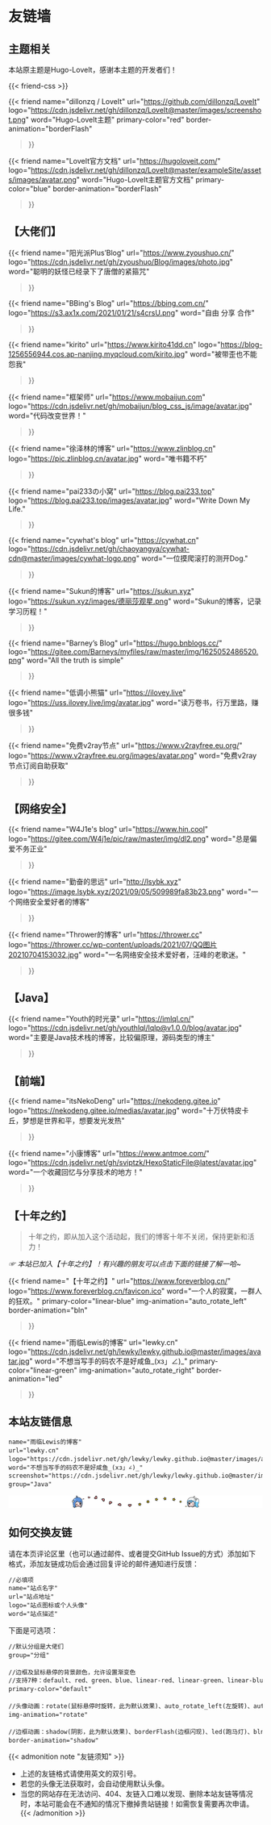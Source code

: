 # 友链墙

## 主题相关

本站原主题是Hugo-LoveIt，感谢本主题的开发者们！

{{< friend-css >}}

{{< friend
name="dillonzq / LoveIt"
url="https://github.com/dillonzq/LoveIt"
logo="https://cdn.jsdelivr.net/gh/dillonzq/LoveIt@master/images/screenshot.png"
word="Hugo-LoveIt主题"
primary-color="red"
border-animation="borderFlash"
>}}

{{< friend
name="LoveIt官方文档"
url="https://hugoloveit.com/"
logo="https://cdn.jsdelivr.net/gh/dillonzq/LoveIt@master/exampleSite/assets/images/avatar.png"
word="Hugo-LoveIt主题官方文档"
primary-color="blue"
border-animation="borderFlash"
>}}

## 【大佬们】

{{< friend
name="阳光派Plus’Blog"
url="https://www.zyoushuo.cn/"
logo="https://cdn.jsdelivr.net/gh/zyoushuo/Blog/images/photo.jpg"
word="聪明的妖怪已经录下了唐僧的紧箍咒"
>}}

{{< friend
name="BBing's Blog"
url="https://bbing.com.cn/"
logo="https://s3.ax1x.com/2021/01/21/s4crsU.png"
word="自由 分享 合作"
>}}

{{< friend
name="kirito"
url="https://www.kirito41dd.cn"
logo="https://blog-1256556944.cos.ap-nanjing.myqcloud.com/kirito.jpg"
word="被带歪也不能怨我"
>}}

{{< friend
name="框架师"
url="https://www.mobaijun.com"
logo="https://cdn.jsdelivr.net/gh/mobaijun/blog_css_js/image/avatar.jpg"
word="代码改变世界！"
>}}

{{< friend
name="徐泽林的博客"
url="https://www.zlinblog.cn"
logo="https://pic.zlinblog.cn/avatar.jpg"
word="唯书籍不朽"
>}}

{{< friend
name="pai233の小窝"
url="https://blog.pai233.top"
logo="https://blog.pai233.top/images/avatar.jpg"
word="Write Down My Life."
>}}

{{< friend
name="cywhat's blog"
url="https://cywhat.cn"
logo="https://cdn.jsdelivr.net/gh/chaoyangya/cywhat-cdn@master/images/cywhat-logo.png"
word="一位摸爬滚打的测开Dog."
>}}

{{< friend
name="Sukun的博客"
url="https://sukun.xyz"
logo="https://sukun.xyz/images/德丽莎观星.png"
word="Sukun的博客，记录学习历程！"
>}}

{{< friend
name="Barney’s Blog"
url="https://hugo.bnblogs.cc/"
logo="https://gitee.com/Barneys/myfiles/raw/master/img/1625052486520.png"
word="All the truth is simple"
>}}

{{< friend
name="低调小熊猫"
url="https://ilovey.live"
logo="https://uss.ilovey.live/img/avatar.jpg"
word="读万卷书，行万里路，赚很多钱"
>}}

{{< friend
name="免费v2ray节点"
url="https://www.v2rayfree.eu.org/"
logo="https://www.v2rayfree.eu.org/images/avatar.png"
word="免费v2ray节点订阅自助获取"
>}}

## 【网络安全】

{{< friend
name="W4J1e's blog"
url="https://www.hin.cool"
logo="https://gitee.com/W4j1e/pic/raw/master/img/dl2.png"
word="总是偏爱不务正业"
>}}

{{< friend
name="勤奋的思远"
url="http://lsybk.xyz"
logo="https://image.lsybk.xyz/2021/09/05/509989fa83b23.png"
word="一个网络安全爱好者的博客"
>}}

{{< friend
name="Thrower的博客"
url="https://thrower.cc"
logo="https://thrower.cc/wp-content/uploads/2021/07/QQ图片20210704153032.jpg"
word="一名网络安全技术爱好者，汪峰的老歌迷。"
>}}

## 【Java】

{{< friend
name="Youth的时光录"
url="https://imlql.cn/"
logo="https://cdn.jsdelivr.net/gh/youthlql/lqlp@v1.0.0/blog/avatar.jpg"
word="主要是Java技术栈的博客，比较偏原理，源码类型的博主"
>}}

## 【前端】

{{< friend
name="itsNekoDeng"
url="https://nekodeng.gitee.io"
logo="https://nekodeng.gitee.io/medias/avatar.jpg"
word="十万伏特皮卡丘，梦想是世界和平，想要发光发热"
>}}

{{< friend
name="小康博客"
url="https://www.antmoe.com/"
logo="https://cdn.jsdelivr.net/gh/sviptzk/HexoStaticFile@latest/avatar.jpg"
word="一个收藏回忆与分享技术的地方！"
>}}

<!--
## 站点失联中

{{< friend
name="北落师门"
url="https://www.fm-cslab.com"
logo="https://www.fm-cslab.com/default/avatar.png"
word="会者定离，一期一祈"
>}}

## 站点已关闭

{{< friend
name="猫猫的小窝"
url="https://maogeblog.top"
logo="https://cdn.jsdelivr.net/gh/HUC-GMM/maogeblog/ico.png"
word="万丈高楼平地起，辉煌只能靠自己"
>}}

-->

## 【十年之约】

>十年之约，即从加入这个活动起，我们的博客十年不关闭，保持更新和活力！

*☞ 本站已加入【十年之约】！有兴趣的朋友可以点击下面的链接了解一哈~*

{{< friend
name="【十年之约】"
url="https://www.foreverblog.cn/"
logo="https://www.foreverblog.cn/favicon.ico"
word="一个人的寂寞，一群人的狂欢。"
primary-color="linear-blue"
img-animation="auto_rotate_left"
border-animation="bln"
>}}

{{< friend
name="雨临Lewis的博客"
url="lewky.cn"
logo="https://cdn.jsdelivr.net/gh/lewky/lewky.github.io@master/images/avatar.jpg"
word="不想当写手的码农不是好咸鱼_(xз」∠)_"
primary-color="linear-green"
img-animation="auto_rotate_right"
border-animation="led"
>}}

## 本站友链信息

```html
name="雨临Lewis的博客"
url="lewky.cn"
logo="https://cdn.jsdelivr.net/gh/lewky/lewky.github.io@master/images/avatar.jpg"
word="不想当写手的码农不是好咸鱼_(xз」∠)_"
screenshot="https://cdn.jsdelivr.net/gh/lewky/lewky.github.io@master/images/common/screenshot.jpg"
group="Java"
```

![2233-line.png](/images/common/2233-line.png)

## 如何交换友链

请在本页评论区里（也可以通过邮件、或者提交GitHub Issue的方式）添加如下格式，添加友链成功后会通过回复评论的邮件通知进行反馈：

```html
//必填项
name="站点名字"
url="站点地址"
logo="站点图标或个人头像"
word="站点描述"
```

下面是可选项：

```html
//默认分组是大佬们
group="分组"

//边框及鼠标悬停的背景颜色，允许设置渐变色
//支持7种：default、red、green、blue、linear-red、linear-green、linear-blue
primary-color="default"

//头像动画：rotate(鼠标悬停时旋转，此为默认效果)、auto_rotate_left(左旋转)、auto_rotate_right(右旋转)
img-animation="rotate"

//边框动画：shadow(阴影，此为默认效果)、borderFlash(边框闪现)、led(跑马灯)、bln(主颜色呼吸灯)
border-animation="shadow"
```

{{< admonition note "友链须知" >}}
* 上述的友链格式请使用英文的双引号。
* 若您的头像无法获取时，会自动使用默认头像。
* 当您的网站存在无法访问、404、友链入口难以发现、删除本站友链等情况时，本站可能会在不通知的情况下撤掉贵站链接！如需恢复需要再次申请。
{{< /admonition >}}